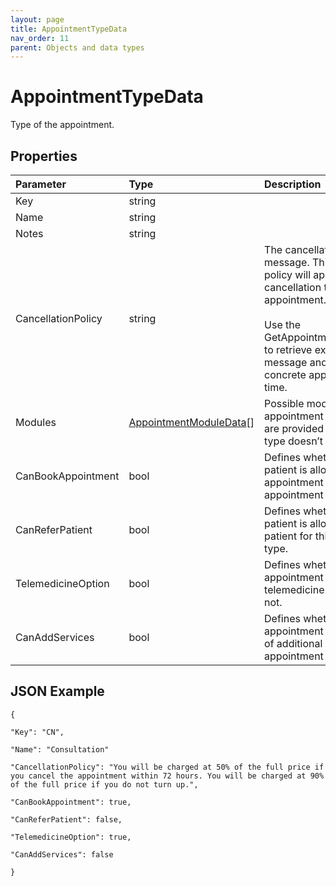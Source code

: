 ```yaml
---
layout: page
title: AppointmentTypeData
nav_order: 11
parent: Objects and data types
---
```


# AppointmentTypeData

Type of the appointment.

## Properties

| Parameter | Type   | Description                                                 |
|:----------|:-------|:------------------------------------------------------------|
| Key | string |     |
| Name | string |     |
| Notes | string |     |
| CancellationPolicy | string | The cancellation policy message. This cancellation policy will apply within cancellation the existing appointment.<br><br>Use the GetAppointmentCancellationInfo to retrieve exact cancellation message and fee for the concrete appointment at certain time. |
| Modules | [AppointmentModuleData](../objects-and-data-types/appointmentmoduledata)[] | Possible modules for the appointment type. If no modules are provided the appointment type doesn’t contains modules. |
| CanBookAppointment | bool | Defines whether the logged in patient is allowed to book an appointment for this appointment type. |
| CanReferPatient | bool | Defines whether the logged in patient is allowed to refer patient for this appointment type. |
| TelemedicineOption | bool | Defines whether the appointment IS booked as a telemedicine appointment or not. |
| CanAddServices | bool | Defines whether the appointment type allows adding of additional services besides appointment modules. |

## JSON Example

```
{

"Key": "CN",

"Name": "Consultation"

"CancellationPolicy": "You will be charged at 50% of the full price if you cancel the appointment within 72 hours. You will be charged at 90% of the full price if you do not turn up.",

"CanBookAppointment": true,

"CanReferPatient": false,

"TelemedicineOption": true,

"CanAddServices": false

}
```
